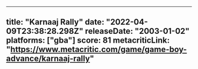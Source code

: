 
---
title: "Karnaaj Rally"
date: "2022-04-09T23:38:28.298Z"
releaseDate: "2003-01-02"
platforms: ["gba"]
score: 81
metacriticLink: "https://www.metacritic.com/game/game-boy-advance/karnaaj-rally"
---
